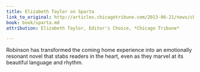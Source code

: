 ```yaml
---
title: Elizabeth Taylor on Sparta
link_to_original: http://articles.chicagotribune.com/2013-06-21/news/chi-sparta-by-roxana-robinson-20130621_1_roxana-robinson-novel-ancient-sparta
book: book/sparta.md
attribution: Elizabeth Taylor, Editor's Choice, *Chicago Tribune*

---
```

Robinson has transformed the coming home experience into an emotionally resonant novel that stabs readers in the heart, even as they marvel at its beautiful language and rhythm.